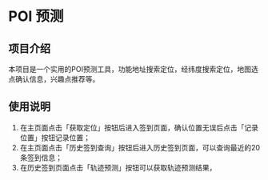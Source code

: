 # POI 预测

## 项目介绍

本项目是一个实用的POI预测工具，功能地址搜索定位，经纬度搜索定位，地图选点确认信息，兴趣点推荐等。

## 使用说明

1. 在主页面点击「获取定位」按钮后进入签到页面，确认位置无误后点击「记录位置」按钮记录位置；
2. 在主页面点击「历史签到查询」按钮后进入历史签到页面，可以查询最近的20条签到信息；
3. 在历史签到页面点击「轨迹预测」按钮可以获取轨迹预测结果，